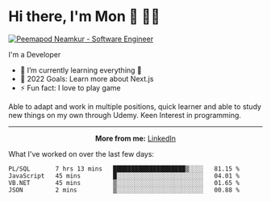 # Hi there, I'm Mon  :ghost: :man_technologist:
 
[![Peemapod Neamkur - Software Engineer](https://drive.google.com/uc?export=view&id=1c_1l0hgCAReQxk4Ud-CP-0LFIITrynec)](https://th.linkedin.com/in/peemapod-neamkur-a3b6721a8)


I'm a Developer

- 🌱 I’m currently learning everything 🤣
- 🥅 2022 Goals: Learn more about Next.js
- ⚡ Fun fact: I love to play game


Able to adapt and work in multiple positions, quick 
learner and able to study new things on my own 
through Udemy. Keen Interest in programming.


---

<p align="center">
  <strong>More from me:</strong> 
  <a href="https://th.linkedin.com/in/peemapod-neamkur-a3b6721a8">LinkedIn</a>
</p>


What I've worked on over the last few days:

<!--START_SECTION:waka-->

```text
PL/SQL       7 hrs 13 mins   ████████████████████▒░░░░   81.15 %
JavaScript   45 mins         █░░░░░░░░░░░░░░░░░░░░░░░░   04.01 %
VB.NET       45 mins         ▒░░░░░░░░░░░░░░░░░░░░░░░░   01.65 %
JSON         2 mins          ▒░░░░░░░░░░░░░░░░░░░░░░░░   00.88 %
```

<!--END_SECTION:waka-->
